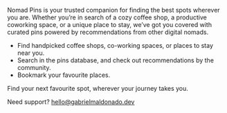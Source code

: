 Nomad Pins is your trusted companion for finding the best spots wherever you are. Whether you’re in search of a cozy coffee shop, a productive coworking space, or a unique place to stay, we’ve got you covered with curated pins powered by recommendations from other digital nomads.

- Find handpicked coffee shops, co-working spaces, or places to stay near you.
- Search in the pins database, and check out recommendations by the community.
- Bookmark your favourite places.


Find your next favourite spot, wherever your journey takes you.

Need support? hello@gabrielmaldonado.dev
